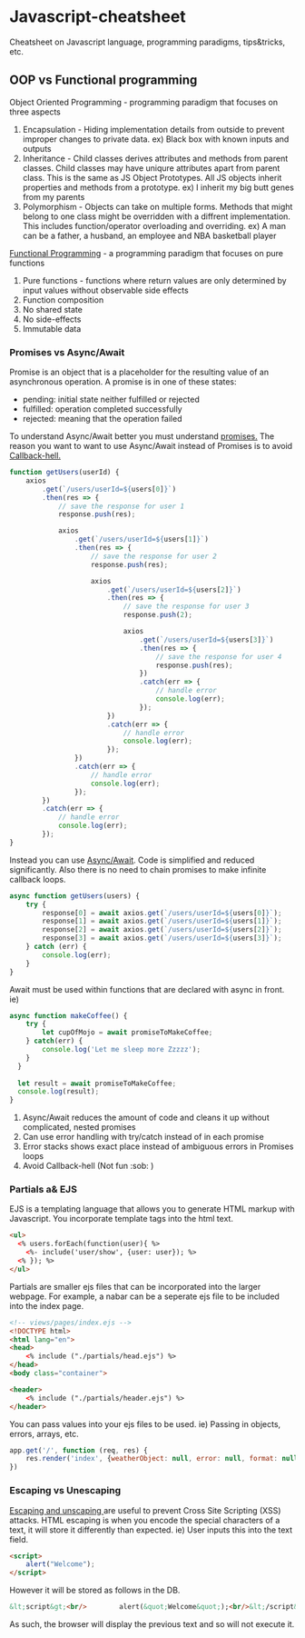 # Javascript-cheatsheet
Cheatsheet on Javascript language, programming paradigms, tips&tricks, etc.

## OOP vs Functional programming
Object Oriented Programming - programming paradigm that focuses on three aspects
<ol>
  <li> Encapsulation - Hiding implementation details from outside to prevent improper changes to private data. ex) Black box with known inputs and outputs
  <li> Inheritance - Child classes derives attributes and methods from parent classes. Child classes may have uniqure attributes apart from parent class. This is the same as JS Object Prototypes. All JS objects inherit properties and methods from a prototype. ex) I inherit my big butt genes from my parents
   <li> Polymorphism - Objects can take on multiple forms. Methods that might belong to one class might be overridden with a diffrent implementation. This includes function/operator overloading and overriding. ex) A man can be a father, a husband, an employee and NBA basketball player
</ol>
<a href="https://medium.com/javascript-scene/master-the-javascript-interview-what-is-functional-programming-7f218c68b3a0">Functional Programming</a> - a programming paradigm that focuses on pure functions
<ol>
  <li> Pure functions - functions where return values are only determined by input values without observable side effects
  <li> Function composition
  <li> No shared state
  <li> No side-effects
  <li> Immutable data
</ol>

### Promises vs Async/Await
Promise is an object that is a placeholder for the resulting value of an asynchronous operation. A promise is in one of these states:
<ul>
  <li> pending: initial state neither fulfilled or rejected
  <li> fulfilled: operation completed successfully
  <li> rejected: meaning that the operation failed
</ul>
To understand Async/Await better you must understand <a href="https://medium.com/@bluepnume/learn-about-promises-before-you-start-using-async-await-eb148164a9c8"> promises.</a>
The reason you want to want to use Async/Await instead of Promises is to avoid
<a href="https://getstream.io/blog/javascript-promises-and-why-async-await-wins-the-battle/#callback-hell">Callback-hell.</a>

```javascript
function getUsers(userId) {
	axios
		.get(`/users/userId=${users[0]}`)
		.then(res => {
			// save the response for user 1
			response.push(res);

			axios
				.get(`/users/userId=${users[1]}`)
				.then(res => {
					// save the response for user 2
					response.push(res);

					axios
						.get(`/users/userId=${users[2]}`)
						.then(res => {
							// save the response for user 3
							response.push(2);

							axios
								.get(`/users/userId=${users[3]}`)
								.then(res => {
									// save the response for user 4
									response.push(res);
								})
								.catch(err => {
									// handle error
									console.log(err);
								});
						})
						.catch(err => {
							// handle error
							console.log(err);
						});
				})
				.catch(err => {
					// handle error
					console.log(err);
				});
		})
		.catch(err => {
			// handle error
			console.log(err);
		});
}
```
Instead you can use 
<a href='https://blog.logrocket.com/promise-chaining-is-dead-long-live-async-await-445897870abc/'>Async/Await</a>.
 Code is simplified and reduced significantly. Also there is no need to chain promises to make infinite callback loops.
```javascript
async function getUsers(users) {
	try {
		response[0] = await axios.get(`/users/userId=${users[0]}`);
		response[1] = await axios.get(`/users/userId=${users[1]}`);
		response[2] = await axios.get(`/users/userId=${users[2]}`);
		response[3] = await axios.get(`/users/userId=${users[3]}`);
	} catch (err) {
		console.log(err);
	}
}
```
Await must be used within functions that are declared with async in front. ie)
```javascript
async function makeCoffee() {
    try {
    	let cupOfMojo = await promiseToMakeCoffee;
    } catch(err) {
    	console.log('Let me sleep more Zzzzz');
    }
  }
  
  let result = await promiseToMakeCoffee;
  console.log(result);
}
```
<ol>
  <li> Async/Await reduces the amount of code and cleans it up without complicated, nested promises
  <li> Can use error handling with try/catch instead of in each promise
  <li> Error stacks shows exact place instead of ambiguous errors in Promises loops
  <li> Avoid Callback-hell (Not fun :sob: )
</ol>

### Partials a& EJS
EJS is a templating language that allows you to generate HTML markup with Javascript. You incorporate template tags into the html text.

```html
<ul>
  <% users.forEach(function(user){ %>
    <%- include('user/show', {user: user}); %>
  <% }); %>
</ul>
```
Partials are smaller ejs files that can be incorporated into the larger webpage. For example, a nabar can be a seperate ejs file to be included into the index page.
```html
<!-- views/pages/index.ejs -->
<!DOCTYPE html>
<html lang="en">
<head>
    <% include ("./partials/head.ejs") %>
</head>
<body class="container">

<header>
    <% include ("./partials/header.ejs") %>
</header>
```
You can pass values into your ejs files to be used. ie) Passing in objects, errors, arrays, etc.
```javascript
app.get('/', function (req, res) {
    res.render('index', {weatherObject: null, error: null, format: null, location:null});
})
```
### Escaping vs Unescaping
<a href="https://stackoverflow.com/questions/20727910/what-is-escaped-unescaped-output">Escaping and unscaping </a>
are useful to prevent Cross Site Scripting (XSS) attacks. HTML escaping is when you encode the special characters of a text, it will store it differently than expected. ie) User inputs this into the text field.
```html
<script>
    alert("Welcome");
</script>
```
However it will be stored as follows in the DB.
```html
&lt;script&gt;<br/>        alert(&quot;Welcome&quot;);<br/>&lt;/script&gt;
```
As such, the browser will display the previous text and so will not execute it.
